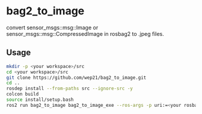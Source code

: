 # bag2_to_image

convert sensor_msgs::msg::Image or sensor_msgs::msg::CompressedImage in rosbag2 to .jpeg files.

## Usage

```bash
mkdir -p <your workspace>/src
cd <your workspace>/src
git clone https://github.com/wep21/bag2_to_image.git
cd ..
rosdep install --from-paths src --ignore-src -y
colcon build
source install/setup.bash
ros2 run bag2_to_image bag2_to_image_exe --ros-args -p uri:=<your rosbag2 file> -p image_topic:=<image_topic_name> -p image_save_directory:=<your directory to save images>
```